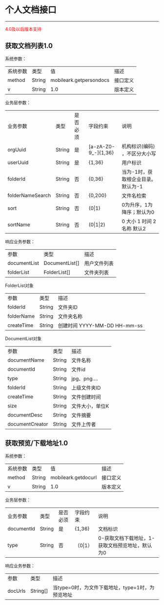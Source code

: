 # 个人文档接口

----------  

<font color="red">4.0及以后版本支持</font>  

<h2 id="cid_0">获取文档列表1.0</h2>  

系统参数：  

<table>
   <tr>
      <td>系统参数</td>
      <td>类型</td>
      <td>值</td>
      <td>描述</td>
   </tr>
   <tr>
      <td>method</td>
      <td>String</td>
      <td>mobileark.getpersondocs</td>
      <td>接口定义</td>
   </tr>
   <tr>
      <td>v</td>
      <td>String</td>
      <td>1.0</td>
      <td>版本定义</td>
   </tr>
</table>  

业务层参数：  

<table>
   <tr>
      <td>业务参数</td>
      <td>类型</td>
      <td>是否必须</td>
      <td>字段约束</td>
      <td>说明</td>
   </tr>
   <tr>
      <td>orgUuid</td>
      <td>String</td>
      <td>是</td>
      <td>[a-zA-Z0-9_-]{1,36}</td>
      <td>机构标识(编码) ，不区分大小写</td>
   </tr>
   <tr>
      <td>userUuid</td>
      <td>String</td>
      <td>是</td>
      <td>{1,36}</td>
      <td>用户标识</td>
   </tr>
   <tr>
      <td>folderId</td>
      <td>String</td>
      <td>否</td>
      <td>{0,36}</td>
      <td>当为-1时，获取根企业目录。默认为-1</td>
   </tr>
   <tr>
      <td>folderNameSearch</td>
      <td>String</td>
      <td>否</td>
      <td>{0,200}</td>
      <td>文件名检索</td>
   </tr>
   <tr>
      <td>sort</td>
      <td>String</td>
      <td>否</td>
      <td>(0|1)</td>
      <td>0为升序，1为降序；默认为0</td>
   </tr>
   <tr>
      <td>sortName</td>
      <td>String</td>
      <td>否</td>
      <td>(0|1|2)</td>
      <td>0 大小 1 时间 2 名称 默认2</td>
   </tr>
</table>  

响应业务参数：  

<table>
   <tr>
      <td>参数</td>
      <td>类型</td>
      <td>描述</td>
   </tr>
   <tr>
      <td>documentList</td>
      <td>DocumentList[]</td>
      <td>用户文件列表</td>
   </tr>
   <tr>
      <td>folderList</td>
      <td>FolderList[]</td>
      <td>文件夹列表</td>
   </tr>
</table>  

FolderList对象  

<table>
   <tr>
      <td>参数</td>
      <td>类型</td>
      <td>描述</td>
   </tr>
   <tr>
      <td>folderId</td>
      <td>String</td>
      <td>文件夹ID</td>
   </tr>
   <tr>
      <td>folderName</td>
      <td>String</td>
      <td>文件夹名称</td>
   </tr>
   <tr>
      <td>createTime</td>
      <td>String</td>
      <td>创建时间 YYYY-MM-DD HH-mm-ss</td>
   </tr>
</table>  

DocumentList对象  

<table>
   <tr>
      <td>参数</td>
      <td>类型</td>
      <td>描述</td>
   </tr>
   <tr>
      <td>documentName</td>
      <td>String</td>
      <td>文件名称</td>
   </tr>
   <tr>
      <td>documentId</td>
      <td>String</td>
      <td>文件id</td>
   </tr>
   <tr>
      <td>type</td>
      <td>String</td>
      <td>jpg、png….</td>
   </tr>
   <tr>
      <td>folderId</td>
      <td>String</td>
      <td>上级文件夹ID</td>
   </tr>
   <tr>
      <td>createTime</td>
      <td>String</td>
      <td>文件创建时间</td>
   </tr>
   <tr>
      <td>size</td>
      <td>String</td>
      <td>文件大小，单位K </td>
   </tr>
   <tr>
      <td>documentDesc</td>
      <td>String</td>
      <td>文件摘要</td>
   </tr>
   <tr>
      <td>documentCreator</td>
      <td>String</td>
      <td>文件上传者</td>
   </tr>
</table>  

<h2 id="cid_1">获取预览/下载地址1.0</h2>  

系统参数：  

<table>
   <tr>
      <td>系统参数</td>
      <td>类型</td>
      <td>值</td>
      <td>描述</td>
   </tr>
   <tr>
      <td>method</td>
      <td>String</td>
      <td>mobileark.getdocurl</td>
      <td>接口定义</td>
   </tr>
   <tr>
      <td>v</td>
      <td>String</td>
      <td>1.0</td>
      <td>版本定义</td>
   </tr>
</table>  

业务层参数：  

<table>
   <tr>
      <td>业务参数</td>
      <td>类型</td>
      <td>是否必须</td>
      <td>字段约束</td>
      <td>说明</td>
   </tr>
   <tr>
      <td>documentId</td>
      <td>String</td>
      <td>是</td>
      <td>{1,36}</td>
      <td>文档标识</td>
   </tr>
   <tr>
      <td>type</td>
      <td>String</td>
      <td>否</td>
      <td>（0|1）</td>
      <td>0-获取文档下载地址，1-获取文档预览地址，默认为0</td>
   </tr>
</table>

响应业务参数：  

<table>
   <tr>
      <td>参数</td>
      <td>类型</td>
      <td>描述</td>
   </tr>
   <tr>
      <td>docUrls</td>
      <td>String[]</td>
      <td>当type=0时，为文件下载地址，type=1时，为预览地址</td>
   </tr>
</table>  